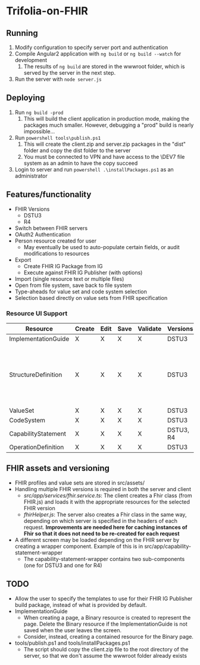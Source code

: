 # Trifolia-on-FHIR

## Running
1. Modify configuration to specify server port and authentication
2. Compile Angular2 application with `ng build` or `ng build --watch` for development
    1. The results of `ng build` are stored in the wwwroot folder, which is served by the server in the next step.
3. Run the server with `node server.js`

## Deploying

1. Run `ng build -prod`
    1. This will build the client application in production mode, making the packages much smaller. However, debugging a "prod" build is nearly impossible...
2. Run `powershell tools\publish.ps1`
    1. This will create the client.zip and server.zip packages in the "dist" folder and copy the dist folder to the server
    2. You must be connected to VPN and have access to the \\DEV7 file system as an admin to have the copy succeed
3. Login to server and run `powershell .\installPackages.ps1` as an administrator

## Features/functionality
* FHIR Versions
    * DSTU3
    * R4
* Switch between FHIR servers
* OAuth2 Authentication
* Person resource created for user
    * May eventually be used to auto-populate certain fields, or audit modifications to resources
* Export
    * Create FHIR IG Package from IG
    * Execute against FHIR IG Publisher (with options)
* Import (single resource text or multiple files)
* Open from file system, save back to file system
* Type-aheads for value set and code system selection
* Selection based directly on value sets from FHIR specification

### Resource UI Support

| Resource | Create | Edit | Save | Validate | Versions | Additional | Not supported | Notes |
| -------- | ------ | ---- | ---- | -------- | ------ | ------ | ----- | ------ |
| ImplementationGuide | X | X | X | X | DSTU3 | | | |
| StructureDefinition | X | X | X | X | DSTU3 | | | Element definitions support both DSTU3 and R4. Other properties in StructureDefinition may be different for R4. |
| ValueSet | X | X | X | X | DSTU3 | $expand | .compose.include.concept.designation | |
| CodeSystem | X | X | X | X | DSTU3 | | | |
| CapabilityStatement | X | X | X | X | DSTU3, R4 | | | |
| OperationDefinition | X | X | X | X | DSTU3 | | | |

## FHIR assets and versioning

* FHIR profiles and value sets are stored in src/assets/<VERSION>
* Handling multiple FHIR versions is required in both the server and client
    * *src/app/services/fhir.service.ts*: The client creates a Fhir class (from FHIR.js) and loads it with the appropriate resources for the selected FHIR version
    * *fhirHelper.js*: The server also creates a Fhir class in the same way, depending on which server is specified in the headers of each request. **Improvements are needed here for caching instances of Fhir so that it does not need to be re-created for each request**
* A different screen may be loaded depending on the FHIR server by creating a wrapper component. Example of this is in src/app/capability-statement-wrapper
    * The capability-statement-wrapper contains two sub-components (one for DSTU3 and one for R4)
    
## TODO

* Allow the user to specify the templates to use for their FHIR IG Publisher build package, instead of what is provided by default.
* ImplementationGuide
    * When creating a page, a Binary resource is created to represent the page. Delete the Binary resource if the ImplementationGuide is not saved when the user leaves the screen.
    * Consider, instead, creating a contained resource for the Binary page.
* tools/publish.ps1 and tools/installPackages.ps1
    * The script should copy the client.zip file to the root directory of the server, so that we don't assume the wwwroot folder already exists